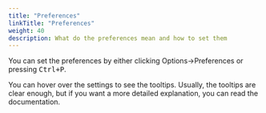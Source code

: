 ```yaml
---
title: "Preferences"
linkTitle: "Preferences"
weight: 40
description: What do the preferences mean and how to set them
---
```


You can set the preferences by either clicking Options->Preferences or pressing <kbd>Ctrl+P</kbd>.

You can hover over the settings to see the tooltips. Usually, the tooltips are clear enough, but if you want a more detailed explanation, you can read the documentation.
